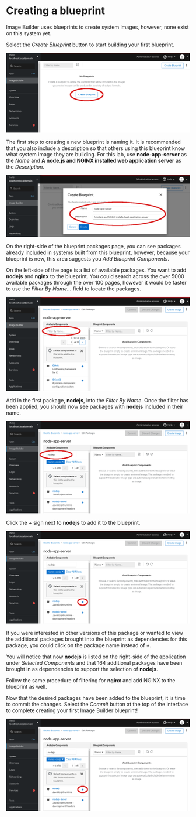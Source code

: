 # Creating a blueprint

Image Builder uses blueprints to create system images, however, none exist
on this system  yet.

Select the *Create Blueprint* button to start building your first blueprint.

![Select Create Blueprint](./assets/Create-Blueprint.png)

The first step to creating a new blueprint is naming it.  It is recommended
that you also include a description so that others using this blueprint know
what system image they are building.  For this lab, use __node-app-server__
as the *Name* and __A node.js and NGINX installed web application server__ as
the *Description*.

![Name Your Blueprint](./assets/Create-blueprint-dialog.png)

On the right-side of the blueprint packages page, you can see packages already
included in systems built from this blueprint, however, because your blueprint
is new, this area suggests you *Add Blueprint Components*.

On the left-side of the page is a list of available packages.  You want to
add __nodejs__ and __nginx__ to the blueprint.  You could search across the 
over 5000 available packages through the over 100 pages, however it would be 
faster to use the *Filter By Name...* field to locate the packages.

![Filter Available Components](./assets/Filter-Components.png)

Add in the first package, __nodejs__, into the *Filter By Name*. Once the 
filter has been applied, you should now see packages with __nodejs__
included in their name.  

![nodejs Filter Applied](./assets/nodejs-filter-applied.png)


Click the *+* sign next to __nodejs__ to add it to the blueprint.

![Add Component](./assets/Add-Component.png)

If you were interested in other versions of this package or wanted to view the
additional packages brought into the blueprint as dependencies for this package,
you could click on the package name instead of *+*.

You will notice that now __nodejs__ is listed on the right-side of the
application under *Selected Components* and that 164 additional packages
have been brought in as dependencies to support the selection of __nodejs__.

Follow the same procedure of filtering for __nginx__ and add NGINX to the
blueprint as well.

Now that the desired packages have been added to the blueprint, it is time
to commit the changes.  Select the *Commit* button at the top of the interface
to complete creating your first Image Builder blueprint!

![Add Component](./assets/Add-Component.png)

